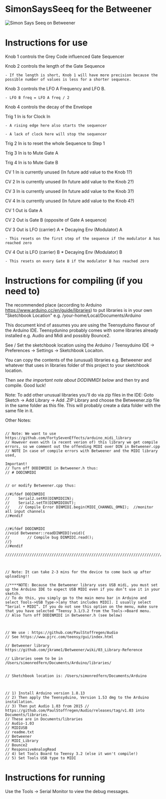 # SimonSaysSeeq for the Betweener


![Simon Says Seeq on Betweener](https://user-images.githubusercontent.com/485218/114286689-4b412d80-9a61-11eb-9f70-2c36bbcb019d.jpg)


# Instructions for use

Knob 1 controls the Grey Code influenced Gate Sequencer

Knob 2 controls the length of the Gate Sequence 

    - If the length is short, Knob 1 will have more precision because the possible number of values is less for a shorter sequence.

Knob 3 controls the LFO A Frequency and LFO B. 

    - LFO B freq = LFO A freq / 2 

Knob 4 controls the decay of the Envelope


Trig 1 In is for Clock In

    - A rising edge here also starts the sequencer

    - A lack of clock here will stop the sequencer

Trig 2 In is to reset the whole Sequence to Step 1

Trig 3 In is to Mute Gate A

Trig 4 In is to Mute Gate B


CV 1 In is currently unused (In future add value to the Knob 1?)

CV 2 In is currently unused (In future add value to the Knob 2?)

CV 3 In is currently unused (In future add value to the Knob 3?)

CV 4 In is currently unused (In future add value to the Knob 4?)



CV 1 Out is Gate A

CV 2 Out is Gate B (opposite of Gate A sequence)

CV 3 Out is LFO (carrier) A * Decaying Env (Modulator) A 

    - This resets on the first step of the sequence if the modulator A has reached zero

CV 4 Out is LFO (carrier) B * Decaying Env (Modulator) B

    - This resets on every Gate B if the modulator B has reached zero



# Instructions for compiling (if you need to)

The recommended place (according to Arduino https://www.arduino.cc/en/guide/libraries) to put libraries is in your own "Sketchbook Location" e.g. /your-home/Local/Documents/Arduino

This document kind of assumes you are using the Teensyduino flavour of the Arduino IDE. Teensydunino probably comes with some libraries already installed e.g. Audio and Midi and possibly Bounce2.

See / Set the sketchbook location using the Arduino / Teensyduino IDE -> Preferences -> Settings -> Sketchbook Locaiton.

You can copy the contents of the (unusual) libraries e.g. Betweener and whatever that uses in libraries folder of this project to your sketchbook location. 

Then *see the important note about DODINMIDI below* and then try and compile. Good luck!


Note: To add other unusual libraries you'll do via zip files in the IDE: Goto Sketch -> Add Library -> Add .ZIP Library and choose the Betweener.zip file in the same folder as this file. This will probably create a data folder with the same file in it.

Other Notes:

```

// Note: We want to use https://github.com/FortySevenEffects/arduino_midi_library
// However even with (a recent verion of) this library we get compile errors, so we comment out the offending MIDI over DIN in Betweener.cpp
// NOTE In case of compile errors with Betweener and the MIDI library used,

Important! 
// Turn off DODINMIDI in Betweener.h thus:
// # DODINMIDI


// or modify Betweener.cpp thus:

//#ifdef DODINMIDI
//    Serial2.setRX(DINMIDIIN);
//    Serial2.setTX(DINMIDIOUT);
//    // Compile Error DINMIDI.begin(MIDI_CHANNEL_OMNI);  //monitor all input channels
//#endif


//#ifdef DODINMIDI
//void Betweener::readDINMIDI(void){
//        // Compile bug DINMIDI.read();
//}
//#endif

/////////////////////////////////////////////////////////////////////////////////////////



// Note: It can take 2-3 mins for the device to come back up after uploading!!

//****NOTE: Because the Betweener library uses USB midi, you must set up the Arduino IDE to expect USB MIDI even if you don’t use it in your sketch.
// To do this, you simply go to the main menu bar in Arduino and select Tools->USB Type->[any that includes MIDI]. I usually select “Serial + MIDI”. If you do not see this option on the menu, make sure that you have selected “Teensy 3.1/3.2 from the Tools->Board menu.
// Also Turn off DODINMIDI in Betweener.h (see below)



// We use : https://github.com/PaulStoffregen/Audio
// See https://www.pjrc.com/teensy/gui/index.html

// Betweener library https://github.com/jkrame1/Betweener/wiki/03_Library-Reference

// Libraries seem to be in /Users/simonredfern/Documents/Arduino/libraries/


// Sketchbook location is: /Users/simonredfern/Documents/Arduino



// 1) Install Arduino version 1.8.13
// 2) Then apply the Teensyduino, Version 1.53 dmg to the Arduino installation.
// 3) Then put Audio 1.03 from 2015 // https://github.com/PaulStoffregen/Audio/releases/tag/v1.03 into Documents/libraries.
// These are in Documents/libraries
// Audio-1.03
// MIDIUSB
// readme.txt
// Betweener
// MIDI_Library
// Bounce2
// ResponsiveAnalogRead
// 4) Set Tools Board to Teensy 3.2 (else it won't compile!)
// 5) Set Tools USB type to MIDI 

```

# Instructions for running

Use the Tools -> Serial Monitor to view the debug messages.







